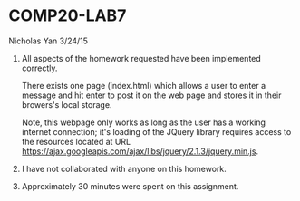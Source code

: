 # COMP20-LAB7

Nicholas Yan
3/24/15

1.  All aspects of the homework requested have been implemented correctly.

    There exists one page (index.html) which allows a user to enter a message and hit enter to post
    it on the web page and stores it in their browers's local storage.

    Note, this webpage only works as long as the user has a working internet connection; it's 
    loading of the JQuery library requires access to the resources located at URL
    https://ajax.googleapis.com/ajax/libs/jquery/2.1.3/jquery.min.js.

2.  I have not collaborated with anyone on this homework.

3.  Approximately 30 minutes were spent on this assignment.
